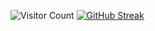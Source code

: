 ![Visitor Count](https://profile-counter.glitch.me/Death-Satan/count.svg)
[![GitHub Streak](http://github-readme-streak-stats.herokuapp.com?user=Death-Satan&theme=dracula&hide_border=true&date_format=j%2Fn%5B%2FY%5D&locale=zh)](https://git.io/streak-stats)
